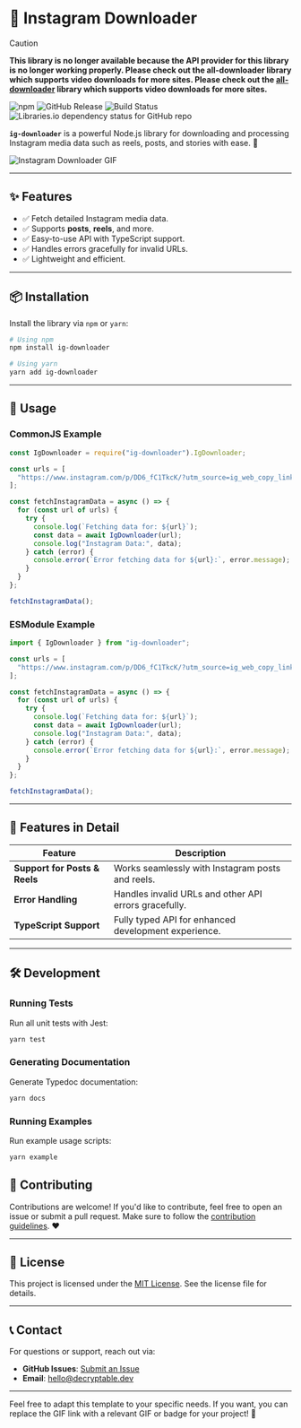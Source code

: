 # 📸 Instagram Downloader

> [!CAUTION]
> **This library is no longer available because the API provider for this library is no longer working properly. Please check out the all-downloader library which supports video downloads for more sites. Please check out the [all-downloader](https://www.npmjs.com/package/all-downloader) library which supports video downloads for more sites.**

![npm](https://img.shields.io/npm/v/ig-downloader)
![GitHub Release](https://img.shields.io/github/v/release/decryptable/ig-downloader)
![Build Status](https://img.shields.io/github/actions/workflow/status/decryptable/ig-downloader/publish.yml)
![Libraries.io dependency status for GitHub repo](https://img.shields.io/librariesio/github/decryptable/ig-downloader)

**`ig-downloader`** is a powerful Node.js library for downloading and processing Instagram media data such as reels, posts, and stories with ease. 🚀

![Instagram Downloader GIF](https://media.giphy.com/media/26BRuo6sLetdllPAQ/giphy.gif)

---

## ✨ Features

- ✅ Fetch detailed Instagram media data.
- ✅ Supports **posts**, **reels**, and more.
- ✅ Easy-to-use API with TypeScript support.
- ✅ Handles errors gracefully for invalid URLs.
- ✅ Lightweight and efficient.

---

## 📦 Installation

Install the library via `npm` or `yarn`:

```bash
# Using npm
npm install ig-downloader

# Using yarn
yarn add ig-downloader
```

---

## 🚀 Usage

### CommonJS Example

```javascript
const IgDownloader = require("ig-downloader").IgDownloader;

const urls = [
  "https://www.instagram.com/p/DD6_fC1TkcK/?utm_source=ig_web_copy_link",
];

const fetchInstagramData = async () => {
  for (const url of urls) {
    try {
      console.log(`Fetching data for: ${url}`);
      const data = await IgDownloader(url);
      console.log("Instagram Data:", data);
    } catch (error) {
      console.error(`Error fetching data for ${url}:`, error.message);
    }
  }
};

fetchInstagramData();
```

### ESModule Example

```javascript
import { IgDownloader } from "ig-downloader";

const urls = [
  "https://www.instagram.com/p/DD6_fC1TkcK/?utm_source=ig_web_copy_link",
];

const fetchInstagramData = async () => {
  for (const url of urls) {
    try {
      console.log(`Fetching data for: ${url}`);
      const data = await IgDownloader(url);
      console.log("Instagram Data:", data);
    } catch (error) {
      console.error(`Error fetching data for ${url}:`, error.message);
    }
  }
};

fetchInstagramData();
```

---

## 🌟 Features in Detail

| Feature                       | Description                                           |
| ----------------------------- | ----------------------------------------------------- |
| **Support for Posts & Reels** | Works seamlessly with Instagram posts and reels.      |
| **Error Handling**            | Handles invalid URLs and other API errors gracefully. |
| **TypeScript Support**        | Fully typed API for enhanced development experience.  |

---

## 🛠️ Development

### Running Tests

Run all unit tests with Jest:

```bash
yarn test
```

### Generating Documentation

Generate Typedoc documentation:

```bash
yarn docs
```

### Running Examples

Run example usage scripts:

```bash
yarn example
```

## 🔗 Contributing

Contributions are welcome! If you'd like to contribute, feel free to open an issue or submit a pull request. Make sure to follow the [contribution guidelines](CONTRIBUTING.md). ❤️

---

## 📜 License

This project is licensed under the [MIT License](./LICENSE). See the license file for details.

---

## 📞 Contact

For questions or support, reach out via:

- **GitHub Issues**: [Submit an Issue](https://github.com/decryptable/ig-downloader/issues)
- **Email**: [hello@decryptable.dev](mailto:hello@decryptable.dev)

---

Feel free to adapt this template to your specific needs. If you want, you can replace the GIF link with a relevant GIF or badge for your project! 🚀
